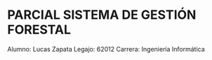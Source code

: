 # PARCIAL SISTEMA DE GESTIÓN FORESTAL
Alumno: Lucas Zapata
Legajo: 62012
Carrera: Ingeniería Informática
